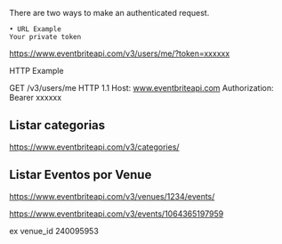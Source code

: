 There are two ways to make an authenticated request.

    • URL Example
    Your private token
https://www.eventbriteapi.com/v3/users/me/?token=xxxxxx

HTTP Example

GET /v3/users/me HTTP 1.1 
Host: www.eventbriteapi.com 
Authorization: Bearer xxxxxx


## Listar categorias 
https://www.eventbriteapi.com/v3/categories/

## Listar Eventos por Venue
https://www.eventbriteapi.com/v3/venues/1234/events/


https://www.eventbriteapi.com/v3/events/1064365197959

ex venue_id 240095953